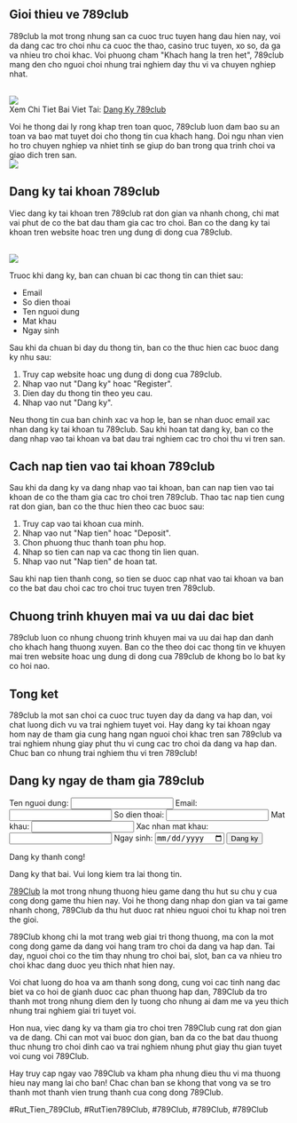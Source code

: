 <h2>Gioi thieu ve 789club</h2><p>789club la mot trong nhung san ca cuoc truc tuyen hang dau hien nay, voi da dang cac tro choi nhu ca cuoc the thao, casino truc tuyen, xo so, da ga va nhieu tro choi khac. Voi phuong cham "Khach hang la tren het", 789club mang den cho nguoi choi nhung trai nghiem day thu vi va chuyen nghiep nhat.</p><br><img src="https://789clubwin.org/wp-content/uploads/2025/04/Ly-do-nen-dang-ky-tai-khoan-ngay-hom-nay.png"></br>
Xem Chi Tiet Bai Viet Tai: <a href="https://789clubwin.org/dang-ky-789club/">Dang Ky 789club</a><p>Voi he thong dai ly rong khap tren toan quoc, 789club luon dam bao su an toan va bao mat tuyet doi cho thong tin cua khach hang. Doi ngu nhan vien ho tro chuyen nghiep va nhiet tinh se giup do ban trong qua trinh choi va giao dich tren san.<br><img src="https://789clubwin.org/wp-content/uploads/2025/04/Huong-dan-cac-buoc-dang-ky-tai-khoan-chi-tiet.png"></br><h2>Dang ky tai khoan 789club</h2><p>Viec dang ky tai khoan tren 789club rat don gian va nhanh chong, chi mat vai phut de co the bat dau tham gia cac tro choi. Ban co the dang ky tai khoan tren website hoac tren ung dung di dong cua 789club.</p><br><img src="https://789clubwin.org/wp-content/uploads/2025/04/Dang-Ky-789club-Huong-Dan-Chi-Tiet-Va-Don-Gian-Nhat-2025.png"></br><p>Truoc khi dang ky, ban can chuan bi cac thong tin can thiet sau:<ul>
<li>Email</li>
<li>So dien thoai</li>
<li>Ten nguoi dung</li>
<li>Mat khau</li>
<li>Ngay sinh</li>
</ul><p>Sau khi da chuan bi day du thong tin, ban co the thuc hien cac buoc dang ky nhu sau:</p><ol>
<li>Truy cap website hoac ung dung di dong cua 789club.</li>
<li>Nhap vao nut "Dang ky" hoac "Register".</li>
<li>Dien day du thong tin theo yeu cau.</li>
<li>Nhap vao nut "Dang ky".</li>
</ol><p>Neu thong tin cua ban chinh xac va hop le, ban se nhan duoc email xac nhan dang ky tai khoan tu 789club. Sau khi hoan tat dang ky, ban co the dang nhap vao tai khoan va bat dau trai nghiem cac tro choi thu vi tren san.<h2>Cach nap tien vao tai khoan 789club</h2><p>Sau khi da dang ky va dang nhap vao tai khoan, ban can nap tien vao tai khoan de co the tham gia cac tro choi tren 789club. Thao tac nap tien cung rat don gian, ban co the thuc hien theo cac buoc sau:</p><ol>
<li>Truy cap vao tai khoan cua minh.</li>
<li>Nhap vao nut "Nap tien" hoac "Deposit".</li>
<li>Chon phuong thuc thanh toan phu hop.</li>
<li>Nhap so tien can nap va cac thong tin lien quan.</li>
<li>Nhap vao nut "Nap tien" de hoan tat.</li>
</ol><p>Sau khi nap tien thanh cong, so tien se duoc cap nhat vao tai khoan va ban co the bat dau choi cac tro choi truc tuyen tren 789club.</p><h2>Chuong trinh khuyen mai va uu dai dac biet</h2><p>789club luon co nhung chuong trinh khuyen mai va uu dai hap dan danh cho khach hang thuong xuyen. Ban co the theo doi cac thong tin ve khuyen mai tren website hoac ung dung di dong cua 789club de khong bo lo bat ky co hoi nao.</p><h2>Tong ket</h2><p>789club la mot san choi ca cuoc truc tuyen day da dang va hap dan, voi chat luong dich vu va trai nghiem tuyet voi. Hay dang ky tai khoan ngay hom nay de tham gia cung hang ngan nguoi choi khac tren san 789club va trai nghiem nhung giay phut thu vi cung cac tro choi da dang va hap dan. Chuc ban co nhung trai nghiem thu vi tren 789club!</p><div class="form-group">
<h2>Dang ky ngay de tham gia 789club</h2>
<form action="#" method="post">
<label for="username">Ten nguoi dung:</label>
<input id="username" name="username" required="" type="text"/>
<label for="email">Email:</label>
<input id="email" name="email" required="" type="email"/>
<label for="phone">So dien thoai:</label>
<input id="phone" name="phone" required="" type="tel"/>
<label for="password">Mat khau:</label>
<input id="password" name="password" required="" type="password"/>
<label for="confirm_password">Xac nhan mat khau:</label>
<input id="confirm_password" name="confirm_password" required="" type="password"/>
<label for="date_of_birth">Ngay sinh:</label>
<input id="date_of_birth" name="date_of_birth" required="" type="date"/>
<input type="submit" value="Dang ky"/>
</form>
<p class="success">Dang ky thanh cong!</p>
<p class="error">Dang ky that bai. Vui long kiem tra lai thong tin.</p>
</div><p><a href="https://789clubwin.org/">789Club</a> la mot trong nhung thuong hieu game dang thu hut su chu y cua cong dong game thu hien nay. Voi he thong dang nhap don gian va tai game nhanh chong, 789Club da thu hut duoc rat nhieu nguoi choi tu khap noi tren the gioi.

789Club khong chi la mot trang web giai tri thong thuong, ma con la mot cong dong game da dang voi hang tram tro choi da dang va hap dan. Tai day, nguoi choi co the tim thay nhung tro choi bai, slot, ban ca va nhieu tro choi khac dang duoc yeu thich nhat hien nay.

Voi chat luong do hoa va am thanh song dong, cung voi cac tinh nang dac biet va co hoi de gianh duoc cac phan thuong hap dan, 789Club da tro thanh mot trong nhung diem den ly tuong cho nhung ai dam me va yeu thich nhung trai nghiem giai tri tuyet voi.

Hon nua, viec dang ky va tham gia tro choi tren 789Club cung rat don gian va de dang. Chi can mot vai buoc don gian, ban da co the bat dau thuong thuc nhung tro choi dinh cao va trai nghiem nhung phut giay thu gian tuyet voi cung voi 789Club.

Hay truy cap ngay vao 789Club va kham pha nhung dieu thu vi ma thuong hieu nay mang lai cho ban! Chac chan ban se khong that vong va se tro thanh mot thanh vien trung thanh cua cong dong 789Club.</p>
#Rut_Tien_789Club, #RutTien789Club, #789Club, #789Club, #789Club
